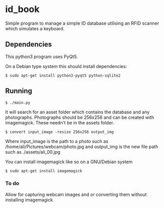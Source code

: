 # id_book

Simple program to manage a simple ID database utilising an RFID scanner which simulates a keyboard.

## Dependencies

This python3 program uses PyQt5.

On a Debian type system this should install dependencies:

```
$ sudo apt-get install python3-pyqt5 python-sqlite2
```

## Running

```
$ ./main.py
```
It will search for an asset folder which contains the database and any photographs.
Photographs should be 256x256 and can be created with imagemagick. These needn't be in the assets folder.

```
$ convert input_image -resize 256x256 output_img
```

Where input_image is the path to a photo such as /home/ali/Pictures/webcam/photo.jpg and output_img is the new file path such as ./assets/ali_00.jpg

You can install imagemagick like so on a GNU/Debian system

```
$ sudo apt-get install imagemagick
```

### To do

Allow for capturing webcam images and or converting them without installing imagemagick
